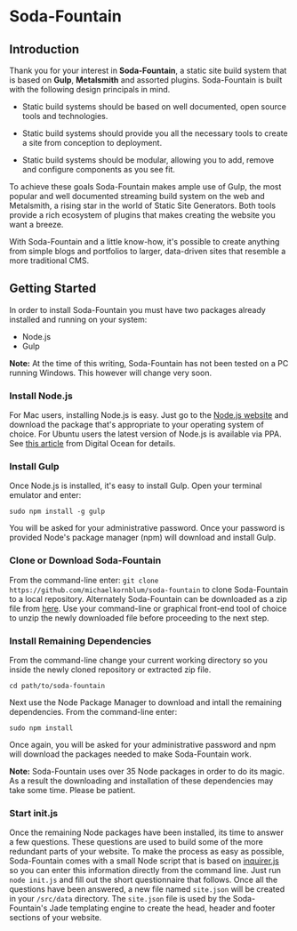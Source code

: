 # Soda-Fountain

## Introduction

Thank you for your interest in **Soda-Fountain**, a static site build system that is based on **Gulp**, **Metalsmith** and assorted plugins. Soda-Fountain is built with the following design principals in mind.

- Static build systems should be based on well documented, open source tools and technologies.

- Static build systems should provide you all the necessary tools to create a site from conception to deployment.

- Static build systems should be modular, allowing you to add, remove and configure components as you see fit.

To achieve these goals Soda-Fountain makes ample use of Gulp, the most popular and well documented streaming build system on the web and Metalsmith, a rising star in the world of Static Site Generators. Both tools provide a rich ecosystem of plugins that makes creating the website you want a breeze.

With Soda-Fountain and a little know-how, it's possible to create anything from simple blogs and portfolios to larger, data-driven sites that resemble a more traditional CMS.

## Getting Started
In order to install Soda-Fountain you must have two packages already installed and running on your system:

- Node.js
- Gulp

**Note:** At the time of this writing, Soda-Fountain has not been tested on a PC running Windows. This however will change very soon.

### Install Node.js
For Mac users, installing Node.js is easy. Just go to the [Node.js website](https://nodejs.org/) and download the package that's appropriate to your operating system of choice. For Ubuntu users the latest version of Node.js is available via PPA. See [this article](https://www.digitalocean.com/community/tutorials/how-to-install-node-js-on-an-ubuntu-14-04-server) from Digital Ocean for details.

### Install Gulp
Once Node.js is installed, it's easy to install Gulp. Open your terminal emulator and enter:

```sudo npm install -g gulp```

You will be asked for your administrative password. Once your password is provided Node's package manager (npm) will download and install Gulp.

### Clone or Download Soda-Fountain
From the command-line enter:
 ```git clone https://github.com/michaelkornblum/soda-fountain``` to clone Soda-Fountain to a local repository. Alternately Soda-Fountain can be downloaded as a zip file from [here](https://github.com/michaelkornblum/soda-fountain/archive/master.zip). Use your command-line or graphical front-end tool of choice to unzip the newly downloaded file before proceeding to the next step.

### Install Remaining Dependencies
From the command-line change your current working directory so you inside the newly cloned repository or extracted zip file.

```cd path/to/soda-fountain```

Next use the Node Package Manager to download and intall the remaining dependencies. From the command-line enter:

```sudo npm install```

Once again, you will be asked for your administrative password and npm will download the packages needed to make Soda-Fountain work.

**Note:** Soda-Fountain uses over 35 Node packages in order to do its magic. As a result the downloading and installation of these dependencies may take some time. Please be patient.

### Start init.js
Once the remaining Node packages have been installed, its time to answer a few questions. These questions are used to build some of the more redundant parts of your website. To make the process as easy as possible, Soda-Fountain comes with a small Node script that is based on [inquirer.js](https://github.com/SBoudrias/Inquirer.js/) so you can enter this information directly from the command line. Just run ```node init.js``` and fill out the short questionnaire that follows. Once all the questions have been answered, a new file named ```site.json``` will be created in your ```/src/data``` directory. The ```site.json``` file is used by the Soda-Fountain's Jade templating engine to create the head, header and footer sections of your website.
